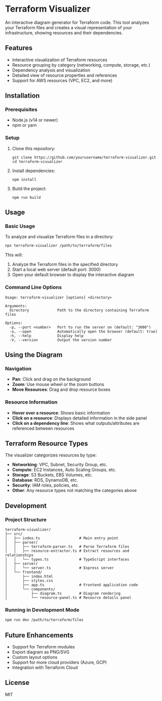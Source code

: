 # Terraform Visualizer

An interactive diagram generator for Terraform code. This tool analyzes your Terraform files and creates a visual representation of your infrastructure, showing resources and their dependencies.

## Features

- Interactive visualization of Terraform resources
- Resource grouping by category (networking, compute, storage, etc.)
- Dependency analysis and visualization
- Detailed view of resource properties and references
- Support for AWS resources (VPC, EC2, and more)

## Installation

### Prerequisites

- Node.js (v14 or newer)
- npm or yarn

### Setup

1. Clone this repository:
   ```
   git clone https://github.com/yourusername/terraform-visualizer.git
   cd terraform-visualizer
   ```

2. Install dependencies:
   ```
   npm install
   ```

3. Build the project:
   ```
   npm run build
   ```

## Usage

### Basic Usage

To analyze and visualize Terraform files in a directory:

```bash
npx terraform-visualizer /path/to/terraform/files
```

This will:
1. Analyze the Terraform files in the specified directory
2. Start a local web server (default port: 3000)
3. Open your default browser to display the interactive diagram

### Command Line Options

```
Usage: terraform-visualizer [options] <directory>

Arguments:
  directory             Path to the directory containing Terraform files

Options:
  -p, --port <number>   Port to run the server on (default: "3000")
  -o, --open            Automatically open the browser (default: true)
  -h, --help            Display help
  -V, --version         Output the version number
```

## Using the Diagram

### Navigation

- **Pan**: Click and drag on the background
- **Zoom**: Use mouse wheel or the zoom buttons
- **Move Resources**: Drag and drop resource boxes

### Resource Information

- **Hover over a resource**: Shows basic information
- **Click on a resource**: Displays detailed information in the side panel
- **Click on a dependency line**: Shows what outputs/attributes are referenced between resources

## Terraform Resource Types

The visualizer categorizes resources by type:

- **Networking**: VPC, Subnet, Security Group, etc.
- **Compute**: EC2 Instances, Auto Scaling Groups, etc.
- **Storage**: S3 Buckets, EBS Volumes, etc.
- **Database**: RDS, DynamoDB, etc.
- **Security**: IAM roles, policies, etc.
- **Other**: Any resource types not matching the categories above

## Development

### Project Structure

```
terraform-visualizer/
├── src/
│   ├── index.ts                  # Main entry point
│   ├── parser/
│   │   ├── terraform-parser.ts   # Parse Terraform files
│   │   ├── resource-extractor.ts # Extract resources and relationships
│   │   └── types.ts              # TypeScript interfaces
│   ├── server/
│   │   └── server.ts             # Express server
│   └── frontend/
│       ├── index.html
│       ├── styles.css
│       ├── app.ts                # Frontend application code
│       └── components/
│           ├── diagram.ts        # Diagram rendering
│           └── resource-panel.ts # Resource details panel
```

### Running in Development Mode

```bash
npm run dev /path/to/terraform/files
```

## Future Enhancements

- Support for Terraform modules
- Export diagram as PNG/SVG
- Custom layout options
- Support for more cloud providers (Azure, GCP)
- Integration with Terraform Cloud

## License

MIT